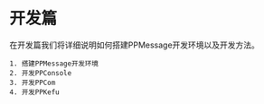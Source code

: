 # 开发篇

在开发篇我们将详细说明如何搭建PPMessage开发环境以及开发方法。
    
    1. 搭建PPMessage开发环境
    2. 开发PPConsole
    3. 开发PPCom
    4. 开发PPKefu

